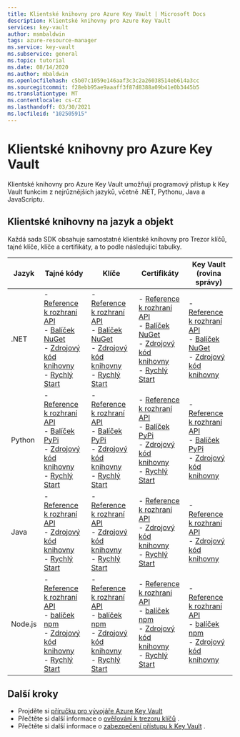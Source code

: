 ```yaml
---
title: Klientské knihovny pro Azure Key Vault | Microsoft Docs
description: Klientské knihovny pro Azure Key Vault
services: key-vault
author: msmbaldwin
tags: azure-resource-manager
ms.service: key-vault
ms.subservice: general
ms.topic: tutorial
ms.date: 08/14/2020
ms.author: mbaldwin
ms.openlocfilehash: c5b07c1059e146aaf3c3c2a26038514eb614a3cc
ms.sourcegitcommit: f28ebb95ae9aaaff3f87d8388a09b41e0b3445b5
ms.translationtype: MT
ms.contentlocale: cs-CZ
ms.lasthandoff: 03/30/2021
ms.locfileid: "102505915"
---
```

# <a name="client-libraries-for-azure-key-vault"></a>Klientské knihovny pro Azure Key Vault

Klientské knihovny pro Azure Key Vault umožňují programový přístup k Key Vault funkcím z nejrůznějších jazyků, včetně .NET, Pythonu, Java a JavaScriptu.

## <a name="client-libraries-per-language-and-object"></a>Klientské knihovny na jazyk a objekt

Každá sada SDK obsahuje samostatné klientské knihovny pro Trezor klíčů, tajné klíče, klíče a certifikáty, a to podle následující tabulky.

| Jazyk | Tajné kódy | Klíče | Certifikáty | Key Vault (rovina správy) |
|--|--|--|--|--|
| .NET | - [Reference k rozhraní API](/dotnet/api/azure.security.keyvault.secrets)<br>- [Balíček NuGet](https://www.nuget.org/packages/Azure.Security.KeyVault.Secrets/)<br>- [Zdrojový kód knihovny](https://github.com/Azure/azure-sdk-for-net/tree/master/sdk/keyvault/Azure.Security.KeyVault.Secrets)<br>- [Rychlý Start](../secrets/quick-create-net.md) | - [Reference k rozhraní API](/dotnet/api/azure.security.keyvault.keys)<br>- [Balíček NuGet](https://www.nuget.org/packages/Azure.Security.KeyVault.Keys/)<br>- [Zdrojový kód knihovny](https://github.com/Azure/azure-sdk-for-net/tree/master/sdk/keyvault/Azure.Security.KeyVault.Keys)<br>- [Rychlý Start](../keys/quick-create-net.md) | - [Reference k rozhraní API](/dotnet/api/azure.security.keyvault.certificates)<br>- [Balíček NuGet](https://www.nuget.org/packages/Azure.Security.KeyVault.Certificates/)<br>- [Zdrojový kód knihovny](https://github.com/Azure/azure-sdk-for-net/tree/master/sdk/keyvault/Azure.Security.KeyVault.Certificates)<br>- [Rychlý Start](../certificates/quick-create-net.md) | - [Reference k rozhraní API](/dotnet/api/microsoft.azure.management.keyvault)<br>- [Balíček NuGet](https://www.nuget.org/packages/Microsoft.Azure.Management.KeyVault/)<br> - [Zdrojový kód knihovny](https://github.com/Azure/azure-sdk-for-net/tree/master/sdk/keyvault/Microsoft.Azure.Management.KeyVault)|
| Python| - [Reference k rozhraní API](/python/api/overview/azure/keyvault-secrets-readme)<br>- [Balíček PyPi](https://pypi.org/project/azure-keyvault-secrets/)<br>- [Zdrojový kód knihovny](https://github.com/Azure/azure-sdk-for-python/tree/master/sdk/keyvault/azure-keyvault-secrets)<br>- [Rychlý Start](../secrets/quick-create-python.md) |- [Reference k rozhraní API](/python/api/overview/azure/keyvault-keys-readme)<br>- [Balíček PyPi](https://pypi.org/project/azure-keyvault-keys/)<br>- [Zdrojový kód knihovny](https://github.com/Azure/azure-sdk-for-python/tree/master/sdk/keyvault/azure-keyvault-keys)<br>- [Rychlý Start](../keys/quick-create-python.md) | - [Reference k rozhraní API](/python/api/overview/azure/keyvault-certificates-readme)<br>- [Balíček PyPi](https://pypi.org/project/azure-keyvault-certificates/)<br>- [Zdrojový kód knihovny](https://github.com/Azure/azure-sdk-for-python/tree/master/sdk/keyvault/azure-keyvault-certificates)<br>- [Rychlý Start](../certificates/quick-create-python.md) | - [Reference k rozhraní API](/python/api/azure-mgmt-keyvault/azure.mgmt.keyvault)<br> - [Balíček PyPi](https://pypi.org/project/azure-mgmt-keyvault/)<br> - [Zdrojový kód knihovny](https://github.com/Azure/azure-sdk-for-python/tree/master/sdk/keyvault/azure-mgmt-keyvault)|
| Java | - [Reference k rozhraní API](https://azuresdkdocs.blob.core.windows.net/$web/java/azure-security-keyvault-secrets/4.2.0/index.html)<br>- [Zdrojový kód knihovny](https://github.com/Azure/azure-sdk-for-java/tree/master/sdk/keyvault/azure-security-keyvault-secrets)<br>- [Rychlý Start](../secrets/quick-create-java.md) |- [Reference k rozhraní API](https://azuresdkdocs.blob.core.windows.net/$web/java/azure-security-keyvault-keys/4.2.0/index.html)<br>- [Zdrojový kód knihovny](https://github.com/Azure/azure-sdk-for-java/tree/master/sdk/keyvault/azure-security-keyvault-keys)<br>- [Rychlý Start](../keys/quick-create-java.md) | - [Reference k rozhraní API](https://azuresdkdocs.blob.core.windows.net/$web/java/azure-security-keyvault-certificates/4.1.0/index.html)<br>- [Zdrojový kód knihovny](https://github.com/Azure/azure-sdk-for-java/tree/master/sdk/keyvault/azure-security-keyvault-certificates)<br>- [Rychlý Start](../certificates/quick-create-java.md) |- [Reference k rozhraní API](/java/api/com.microsoft.azure.management.keyvault)<br>- [Zdrojový kód knihovny](https://github.com/Azure/azure-sdk-for-java/tree/master/sdk/keyvault/mgmt-v2016_10_01)|
| Node.js | - [Reference k rozhraní API](/javascript/api/@azure/keyvault-secrets/)<br>- [balíček npm](https://www.npmjs.com/package/@azure/keyvault-secrets)<br>- [Zdrojový kód knihovny](https://github.com/Azure/azure-sdk-for-js/tree/master/sdk/keyvault/keyvault-secrets)<br>- [Rychlý Start](../secrets/quick-create-node.md) |- [Reference k rozhraní API](/javascript/api/@azure/keyvault-keys/)<br>- [balíček npm](https://www.npmjs.com/package/@azure/keyvault-keys)<br>- [Zdrojový kód knihovny](https://github.com/Azure/azure-sdk-for-js/tree/master/sdk/keyvault/keyvault-keys)<br>- [Rychlý Start](../keys/quick-create-node.md)| - [Reference k rozhraní API](/javascript/api/@azure/keyvault-certificates/)<br>- [balíček npm](https://www.npmjs.com/package/@azure/keyvault-certificates)<br>- [Zdrojový kód knihovny](https://github.com/Azure/azure-sdk-for-js/tree/master/sdk/keyvault/keyvault-certificates)<br>- [Rychlý Start](../certificates/quick-create-node.md) |  - [Reference k rozhraní API](/javascript/api/@azure/arm-keyvault/)<br>- [balíček npm](https://www.npmjs.com/package/@azure/arm-keyvault)<br>- [Zdrojový kód knihovny](https://github.com/Azure/azure-sdk-for-js/tree/master/sdk/keyvault/arm-keyvault)

## <a name="next-steps"></a>Další kroky

- Projděte si [příručku pro vývojáře Azure Key Vault](developers-guide.md)
- Přečtěte si další informace o [ověřování k trezoru klíčů](authentication.md) .
- Přečtěte si další informace o [zabezpečení přístupu k Key Vault](secure-your-key-vault.md) .
